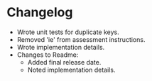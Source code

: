 # Changelog

* Wrote unit tests for duplicate keys.
* Removed 'ie' from assessment instructions.
* Wrote implementation details.
* Changes to Readme:
	* Added final release date.
	* Noted implementation details.